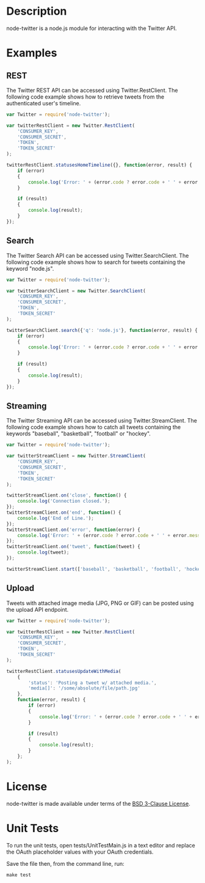 # Description

node-twitter is a node.js module for interacting with the Twitter API.

# Examples

## REST

The Twitter REST API can be accessed using Twitter.RestClient. The following code example shows how to retrieve tweets from the authenticated user's timeline.

```javascript
var Twitter = require('node-twitter');

var twitterRestClient = new Twitter.RestClient(
    'CONSUMER_KEY',
    'CONSUMER_SECRET',
    'TOKEN',
    'TOKEN_SECRET'
);

twitterRestClient.statusesHomeTimeline({}, function(error, result) {
    if (error)
    {
        console.log('Error: ' + (error.code ? error.code + ' ' + error.message : error.message));
    }

    if (result)
    {
        console.log(result);
    }
});
```

## Search

The Twitter Search API can be accessed using Twitter.SearchClient. The following code example shows how to search for tweets containing the keyword "node.js".

```javascript
var Twitter = require('node-twitter');

var twitterSearchClient = new Twitter.SearchClient(
    'CONSUMER_KEY',
    'CONSUMER_SECRET',
    'TOKEN',
    'TOKEN_SECRET'
);

twitterSearchClient.search({'q': 'node.js'}, function(error, result) {
    if (error)
    {
        console.log('Error: ' + (error.code ? error.code + ' ' + error.message : error.message));
    }

    if (result)
    {
        console.log(result);
    }
});
```

## Streaming

The Twitter Streaming API can be accessed using Twitter.StreamClient. The following code example shows how to catch all tweets containing the keywords "baseball", "basketball", "football" or "hockey".

```javascript
var Twitter = require('node-twitter');

var twitterStreamClient = new Twitter.StreamClient(
    'CONSUMER_KEY',
    'CONSUMER_SECRET',
    'TOKEN',
    'TOKEN_SECRET'
);

twitterStreamClient.on('close', function() {
    console.log('Connection closed.');
});
twitterStreamClient.on('end', function() {
    console.log('End of Line.');
});
twitterStreamClient.on('error', function(error) {
    console.log('Error: ' + (error.code ? error.code + ' ' + error.message : error.message));
});
twitterStreamClient.on('tweet', function(tweet) {
    console.log(tweet);
});

twitterStreamClient.start(['baseball', 'basketball', 'football', 'hockey']);
```

## Upload

Tweets with attached image media (JPG, PNG or GIF) can be posted using the upload API endpoint.

```javascript
var Twitter = require('node-twitter');

var twitterRestClient = new Twitter.RestClient(
    'CONSUMER_KEY',
    'CONSUMER_SECRET',
    'TOKEN',
    'TOKEN_SECRET'
);

twitterRestClient.statusesUpdateWithMedia(
    {
        'status': 'Posting a tweet w/ attached media.',
        'media[]': '/some/absolute/file/path.jpg'
    },
    function(error, result) {
        if (error)
        {
            console.log('Error: ' + (error.code ? error.code + ' ' + error.message : error.message));
        }

        if (result)
        {
            console.log(result);
        }
    };
);
```

# License

node-twitter is made available under terms of the [BSD 3-Clause License](http://www.opensource.org/licenses/BSD-3-Clause).

# Unit Tests

To run the unit tests, open tests/UnitTestMain.js in a text editor and replace the OAuth placeholder values with your OAuth credentials. 

Save the file then, from the command line, run:

    make test
